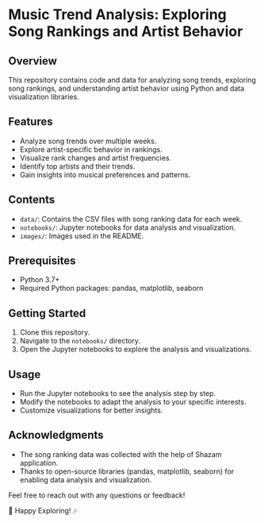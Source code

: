 
# Music Trend Analysis: Exploring Song Rankings and Artist Behavior



## Overview

This repository contains code and data for analyzing song trends, exploring song rankings, and understanding artist behavior using Python and data visualization libraries.

## Features

- Analyze song trends over multiple weeks.
- Explore artist-specific behavior in rankings.
- Visualize rank changes and artist frequencies.
- Identify top artists and their trends.
- Gain insights into musical preferences and patterns.

## Contents

- `data/`: Contains the CSV files with song ranking data for each week.
- `notebooks/`: Jupyter notebooks for data analysis and visualization.
- `images/`: Images used in the README.

## Prerequisites

- Python 3.7+
- Required Python packages: pandas, matplotlib, seaborn

## Getting Started

1. Clone this repository.
2. Navigate to the `notebooks/` directory.
3. Open the Jupyter notebooks to explore the analysis and visualizations.

## Usage

- Run the Jupyter notebooks to see the analysis step by step.
- Modify the notebooks to adapt the analysis to your specific interests.
- Customize visualizations for better insights.

## Acknowledgments

- The song ranking data was collected with the help of Shazam application.
- Thanks to open-source libraries (pandas, matplotlib, seaborn) for enabling data analysis and visualization.


Feel free to reach out with any questions or feedback!

🎵 Happy Exploring! 🎶
